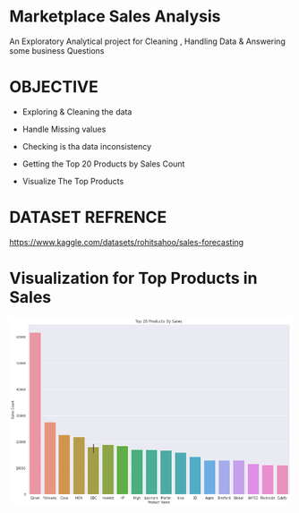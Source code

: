 # Marketplace Sales Analysis
An Exploratory Analytical project for Cleaning , Handling Data & Answering some business Questions  


# OBJECTIVE

- Exploring & Cleaning the data 

- Handle Missing values 

- Checking is tha data inconsistency 

- Getting the Top 20 Products by Sales Count 

- Visualize The Top Products 


# DATASET REFRENCE

https://www.kaggle.com/datasets/rohitsahoo/sales-forecasting


# Visualization for Top Products in Sales 
<img src="https://github.com/omarreess/Marketplace-Sales-Analysis/blob/main/sales_top.png" width="700"/>

